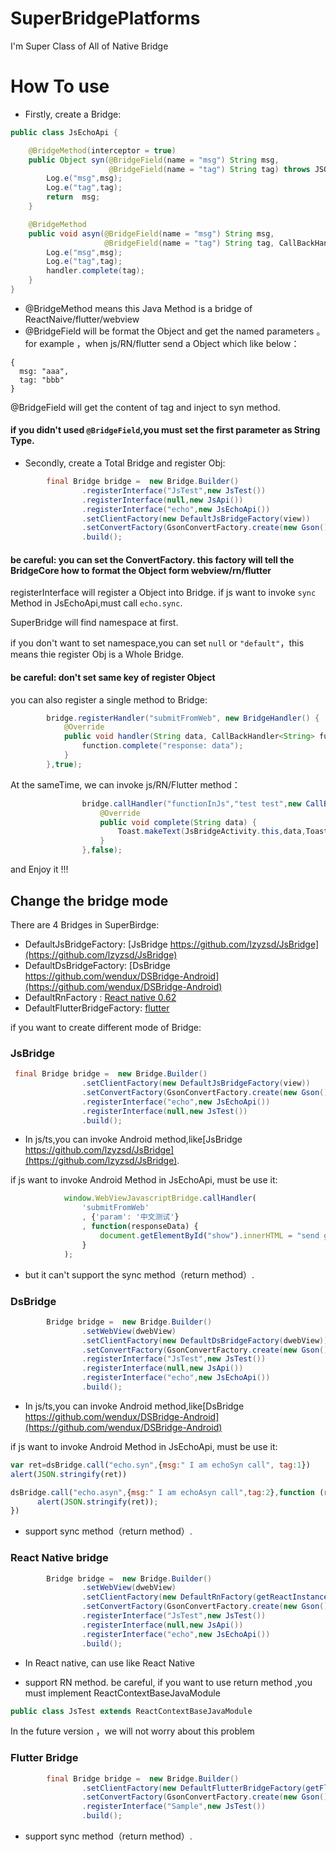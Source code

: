 # SuperBridgePlatforms
I'm Super Class of All of Native Bridge

# How To use
- Firstly, create a Bridge:
```java
public class JsEchoApi {

    @BridgeMethod(interceptor = true)
    public Object syn(@BridgeField(name = "msg") String msg,
                      @BridgeField(name = "tag") String tag) throws JSONException {
        Log.e("msg",msg);
        Log.e("tag",tag);
        return  msg;
    }

    @BridgeMethod
    public void asyn(@BridgeField(name = "msg") String msg,
                     @BridgeField(name = "tag") String tag, CallBackHandler handler){
        Log.e("msg",msg);
        Log.e("tag",tag);
        handler.complete(tag);
    }
}
```

  - @BridgeMethod means this Java Method is a bridge of ReactNaive/flutter/webview
  - @BridgeField will be format the Object and get the named parameters 。for example ，when js/RN/flutter send a Object which like below：
  ```
  {
    msg: "aaa",
    tag: "bbb"
  }
  ```
  @BridgeField will get the content of tag and inject to syn method.
  
  #### if you didn't used `@BridgeField`,you must set the first parameter as String Type.
  
  


- Secondly, create a Total Bridge and register Obj:
```java
        final Bridge bridge =  new Bridge.Builder()
                .registerInterface("JsTest",new JsTest())
                .registerInterface(null,new JsApi())
                .registerInterface("echo",new JsEchoApi())
                .setClientFactory(new DefaultJsBridgeFactory(view))
                .setConvertFactory(GsonConvertFactory.create(new Gson()))
                .build();
```

#### be careful: you can set the ConvertFactory. this factory will tell the BridgeCore how to format the Object form webview/rn/flutter

registerInterface will register a Object into Bridge. if js want to invoke `sync` Method in JsEchoApi,must call `echo.sync`.

SuperBridge will find namespace at first.

if you don't want to set namespace,you can set `null` or `"default"`，this means thie register Obj is a Whole Bridge.

#### be careful: don't set same key of register Object

you can also register a single method to Bridge:
```java
        bridge.registerHandler("submitFromWeb", new BridgeHandler() {
            @Override
            public void handler(String data, CallBackHandler<String> function) {
                function.complete("response: data");
            }
        },true);
```

At the sameTime, we can invoke js/RN/Flutter method：
```java
                bridge.callHandler("functionInJs","test test",new CallBackFunction(){
                    @Override
                    public void complete(String data) {
                        Toast.makeText(JsBridgeActivity.this,data,Toast.LENGTH_SHORT).show();
                    }
                },false);
```


and Enjoy it !!!

## Change the bridge mode
There are 4 Bridges in SuperBirdge:

- DefaultJsBridgeFactory: [JsBridge https://github.com/lzyzsd/JsBridge](https://github.com/lzyzsd/JsBridge)
- DefaultDsBridgeFactory: [DsBridge https://github.com/wendux/DSBridge-Android](https://github.com/wendux/DSBridge-Android)
- DefaultRnFactory : [React native 0.62](https://github.com/facebook/react-native)
- DefaultFlutterBridgeFactory: [flutter](https://github.com/flutter/engine)

if you want to create different mode of Bridge:
### JsBridge
```java
 final Bridge bridge =  new Bridge.Builder()
                .setClientFactory(new DefaultJsBridgeFactory(view))
                .setConvertFactory(GsonConvertFactory.create(new Gson()))
                .registerInterface("echo",new JsEchoApi())
                .registerInterface(null,new JsTest())
                .build();
```

- In js/ts,you can invoke Android method,like[JsBridge https://github.com/lzyzsd/JsBridge](https://github.com/lzyzsd/JsBridge).

if js want to invoke Android Method in JsEchoApi, must be use it:
```javascript
            window.WebViewJavascriptBridge.callHandler(
                'submitFromWeb'
                , {'param': '中文测试'}
                , function(responseData) {
                    document.getElementById("show").innerHTML = "send get responseData from java, data = " + responseData
                }
            );
```


- but it can't support the sync method（return method）.



### DsBridge
```java
        Bridge bridge =  new Bridge.Builder()
                .setWebView(dwebView)
                .setClientFactory(new DefaultDsBridgeFactory(dwebView))
                .setConvertFactory(GsonConvertFactory.create(new Gson()))
                .registerInterface("JsTest",new JsTest())
                .registerInterface(null,new JsApi())
                .registerInterface("echo",new JsEchoApi())
                .build();
```

- In js/ts,you can invoke Android method,like[DsBridge https://github.com/wendux/DSBridge-Android](https://github.com/wendux/DSBridge-Android)

if js want to invoke Android Method in JsEchoApi, must be use it:
```javascript
var ret=dsBridge.call("echo.syn",{msg:" I am echoSyn call", tag:1})
alert(JSON.stringify(ret))  

dsBridge.call("echo.asyn",{msg:" I am echoAsyn call",tag:2},function (ret) {
      alert(JSON.stringify(ret));
})
```

- support sync method（return method）.

### React Native bridge
```java
        Bridge bridge =  new Bridge.Builder()
                .setWebView(dwebView)
                .setClientFactory(new DefaultRnFactory(getReactInstanceManager()))
                .setConvertFactory(GsonConvertFactory.create(new Gson()))
                .registerInterface("JsTest",new JsTest())
                .registerInterface(null,new JsApi())
                .registerInterface("echo",new JsEchoApi())
                .build();
```

- In React native, can use like React Native

- support RN method. be careful, if you want to use return method ,you must implement ReactContextBaseJavaModule
```java
public class JsTest extends ReactContextBaseJavaModule
```
In the future version ，we will not worry about this problem

### Flutter Bridge
```java
        final Bridge bridge =  new Bridge.Builder()
                .setClientFactory(new DefaultFlutterBridgeFactory(getFlutterView()))
                .setConvertFactory(GsonConvertFactory.create(new Gson()))
                .registerInterface("Sample",new JsTest())
                .build();
```

- support sync method（return method）.
